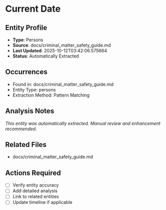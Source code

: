 # Current Date

## Entity Profile
- **Type**: Persons
- **Source**: docs/criminal_matter_safety_guide.md
- **Last Updated**: 2025-10-12T03:42:06.575664
- **Status**: Automatically Extracted

## Occurrences
- Found in: docs/criminal_matter_safety_guide.md
- Entity Type: persons
- Extraction Method: Pattern Matching

## Analysis Notes
*This entity was automatically extracted. Manual review and enhancement recommended.*

## Related Files
- docs/criminal_matter_safety_guide.md

## Actions Required
- [ ] Verify entity accuracy
- [ ] Add detailed analysis
- [ ] Link to related entities
- [ ] Update timeline if applicable
